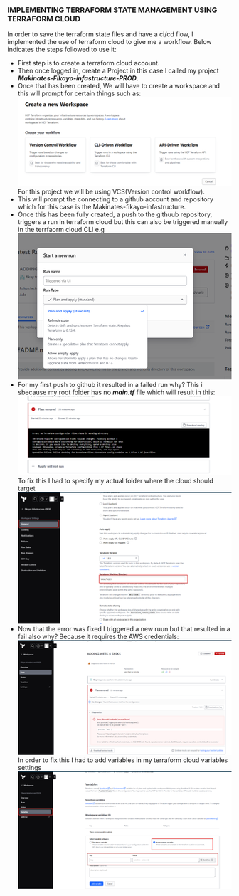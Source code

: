 ### IMPLEMENTING TERRAFORM STATE MANAGEMENT USING TERRAFORM CLOUD

In order to save the terraform state files and have a ci/cd flow, I implemented the use of terraform cloud to give me a workflow. Below indicates the steps followed to use it:

- First step is to create a terraform cloud account.
- Then once logged in, create a Project in this case I called my project ***Makinates-Fikayo-infastructure-PROD***.
- Once that has been created, We will have to create a workspace and this will prompt for certain things such as:
    ![](./Assets/workspaces.png)
 For this project we will be using VCS(Version control workflow).
- This will prompt the connecting to a github account and repository which for this case is the Makinates-fikayo-infastructure.
- Once this has been fully created, a push to the githuub repository, triggers a run in terraform cloud but this can also be triggered manually in the terrfaorm cloud CLI e.g
   ![](./Assets/Runs.png)
- For my first push to github it resulted in a failed run why? This i sbecause my root folder has no ***main.tf*** file which will result in this:
    ![](./Assets/firstFail.png)
To fix this I had to specify my actual folder where the cloud should target
    ![](./Assets/firstfix.png)
- Now that the error was fixed I triggered a new ruun but that resulted in a fail also why? Because it requires the AWS credentials:
    ![](./Assets/Credentials.png)
In order to fix this I had to add variables in my terraform cloud variables settings
    ![](./Assets/CredentialsFix.png)
